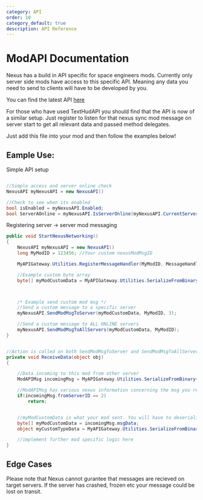 ```yaml
---
category: API
order: 10
category_default: true
description: API Reference
---
```



# ModAPI Documentation

Nexus has a build in API specific for space engineers mods. Currently only server side mods have access to this specific API. Meaning any data you need to send to clients will have to be developed by you.

You can find the latest API [here](https://github.com/SE-Nexus/NexusScripts/blob/master/ModAPI/NexusAPI.cs)


For those who have used TextHudAPI you should find that the API is now of a similar setup. Just register to listen for that nexus sync mod message on server start to get all relevant data and passed method delegates.

Just add this file into your mod and then follow the examples below!

## Eample Use:

Simple API setup
```cs

//Simple access and server online check
NexusAPI myNexusAPI = new NexusAPI()

//Check to see when its enabled
bool isEnabled = myNexusAPI.Enabled;
bool ServerAOnline = myNexusAPI.IsServerOnline(myNexusAPI.CurrentServerID);

```

Registering server -> server mod messaging
```cs
public void StartNexusNetworking()
{
	NexusAPI myNexusAPI = new NexusAPI()
	long MyModID = 123456; //Your custom nexusModMsgID

	MyAPIGateway.Utilities.RegisterMessageHandler(MyModID, MessageHandler);

	//Example custom byte array
	byte[] myModCustomData = MyAPIGateway.Utilities.SerializeFromBinary<T>(myModCustomData);



	/* Example send custom mod msg */
	//Send a custom message to a specific server
	myNexusAPI.SendModMsgToServer(myModCustomData, MyModID, 3);

	//Send a custom message to ALL ONLINE servers
	myNexusAPI.SendModMsgToAllServers(myModCustomData, MyModID);
}


//Action is called on both SendModMsgToServer and SendModMsgToAllServers
private void ReceiveData(object obj)
{

	//Data incoming to this mod from other server
	ModAPIMsg incomingMsg = MyAPIGateway.Utilities.SerializeFromBinary<ModAPIMsg>((byte[])data);

	//ModAPIMsg has various nexus information concerning the msg you recieved. You can do further checks for stuff if need be like below:
	if(incomingMsg.fromServerID == 2)
		return;


	//myModCustomData is what your mod sent. You will have to deserialize it yourself into your custom type etc.
	byte[] myModCustomData = incomingMsg.msgData;
	object myCustomTypeData = MyAPIGateway.Utilities.SerializeFromBinary<T>(myModCustomData);

	//implement further mod specific logic here
}

```

## Edge Cases
Please note that Nexus cannot gurantee that messages are recieved on target servers. If the server has crashed, frozen etc your message could be lost on transit.